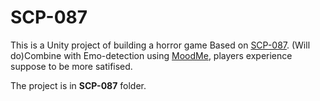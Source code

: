 # SCP-087
This is a Unity project of building a horror game Based on [SCP-087](https://scp-wiki.wikidot.com/scp-087). (Will do)Combine with Emo-detection using [MoodMe](https://www.mood-me.com/products/unity-ai), players experience suppose to be more satifised.

The project is in **SCP-087** folder.


